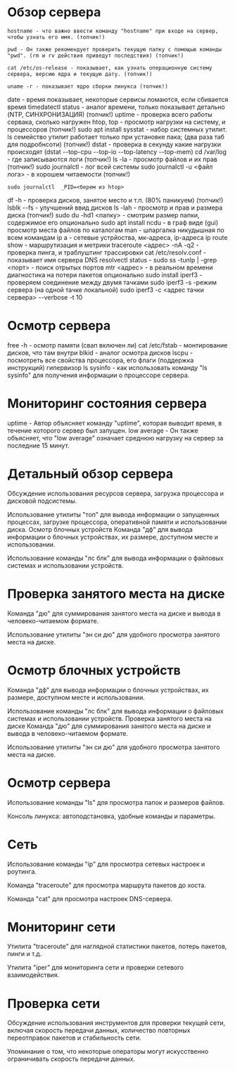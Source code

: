# Обзор сервера
```
hostname - что важно ввести команду "hostname" при входе на сервер, чтобы узнать его имя. (топчик!)
```
```
pwd - Он также рекомендует проверить текущую папку с помощью команды "pwd". (rm и rv действия приведут последствия) (топчик!)
```
```
cat /etc/os-release - показывает, как узнать операционную систему сервера, версию ядра и текущую дату. (топчик!)
```
```
uname -r - показывает ядро сборки линукса (топчик!)
```
date - время показывает, некоторые сервисы ломаются, если сбивается время
timedatectl status - аналог времени, только показывает детально (NTP, СИНХРОНИЗАЦИЯ) (топчик!)
uptime - проверка всего работы сервака, сколько нагружен
htop, top - просмотр нагрузки на систему, и процессоров (топчик!)
sudo apt install sysstat  - набор системных утилит.  ls семейство утилит работает только при установке пака; (два раза таб для подробнсоти) (топчик!)
dstat - проверка в секунду какие нагрузки происходят (dstat --top-cpu --top-io --top-latency --top-mem)
cd /var/log - где записываются логи (топчик!)
ls -la - просмотр файлов и их прав (топчик!)
sudo journalctl - лог всей системы 
sudo journalctl  -u <файл лога> - в хорошем читаемости (топчик!)
```
sudo journalctl  _PID=<берем из htop>
```
df -h - проверка дисков, занятое место и т.п. (80% паникуем) (топчик!)
lsblk --fs - улучшений ввид дисков 
ls -lah - просмотр и прав и размера диска (топчик!)
sudo du -hd1  <папку> - смотрим размер папки, содержимое его
опционально 
sudo apt install ncdu - в граф виде (gui) просмотр места файлов по каталогам
man - шпаргалка никудышная по всем командам
ip a - сетевые устрйоства, мк-адреса, ip-адреса
ip route show - маршрутизация и метрики
traceroute <адрес> -nA -q2 - проверка пинга, и траблуштинг трассировки 
cat /etc/resolv.conf - показывает имя сервера DNS 
resolvectl status - 
sudo ss -tunlp | -grep <порт> - поиск отрытых портов
mtr  <адрес> - в реальном времени диагностика на потери пакетов
опционально
sudo install iperf3 - проверяем соединение между двумя тачками
sudo iperf3 -s  -режим сервера (на одной тачке локальной)
sudo iperf3 -c <адрес тачки сервера> --verbose -t 10
# Осмотр сервера
free -h   - осмотр памяти (свап включен ли)
cat /etc/fstab - монтирование дисков, что там внутри
blkid - аналог осмотра дисков
lscpu - посмотреть все свойства процессора, его флаги (поддержка инструкций) гипервизор
ls sysinfo - как использовать команду "ls sysinfo" для получения информации о процессоре сервера.

# Мониторинг состояния сервера
uptime - Автор объясняет команду "uptime", которая выводит время, в течение которого сервер был запущен.
low average - Он также объясняет, что "low average" означает среднюю нагрузку на сервер за последние 15 минут.

# Детальный обзор сервера
Обсуждение использования ресурсов сервера, загрузка процессора и дисковой подсистемы.

Использование утилиты "топ" для вывода информации о запущенных процессах, загрузке процессора, оперативной памяти и использовании диска.
					Осмотр блочных устройств
Команда "дф" для вывода информации о блочных устройствах, их размере, доступном месте и использовании.

Использование команды "лс блк" для вывода информации о файловых системах и использовании устройств.
# Проверка занятого места на диске
Команда "дю" для суммирования занятого места на диске и вывода в человеко-читаемом формате.

Использование утилиты "эн си дю" для удобного просмотра занятого места на диске.
  
# Осмотр блочных устройств
Команда "дф" для вывода информации о блочных устройствах, их размере, доступном месте и использовании.

Использование команды "лс блк" для вывода информации о файловых системах и использовании устройств.
					Проверка занятого места на диске
Команда "дю" для суммирования занятого места на диске и вывода в человеко-читаемом формате.

Использование утилиты "эн си дю" для удобного просмотра занятого места на диске.
# Осмотр сервера
Использование команды "ls" для просмотра папок и размеров файлов.

Консоль линукса: автоподстановка, удобные команды и параметры.

# Сеть

Использование команды "ip" для просмотра сетевых настроек и роутинга.

Команда "traceroute" для просмотра маршрута пакетов до хоста.

Команда "cat" для просмотра настроек DNS-сервера.

# Мониторинг сети

Утилита "traceroute" для наглядной статистики пакетов, потерь пакетов, пинги и т.д.

Утилита "iper" для мониторинга сети и проверки сетевого взаимодействия.
# Проверка сети

Обсуждение использования инструментов для проверки текущей сети, включая скорость передачи данных, количество повторных переотправок пакетов и стабильность сети.

Упоминание о том, что некоторые операторы могут искусственно ограничивать скорость передачи данных.